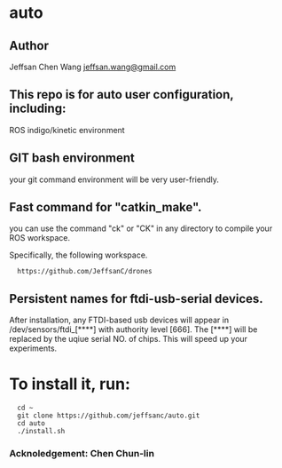 # auto
## Author
  Jeffsan Chen Wang <jeffsan.wang@gmail.com>
## This repo is for auto user configuration, including:
  ROS indigo/kinetic environment
## GIT bash environment
  your git command environment will be very user-friendly.
## Fast command for "catkin_make". 
  you can use the command "ck" or "CK" in any directory to compile your ROS workspace. 
  
  Specifically, the following workspace.
  
      https://github.com/JeffsanC/drones
      
## Persistent names for ftdi-usb-serial devices. 
  After installation, any FTDI-based usb devices will appear in /dev/sensors/ftdi_[\*\*\*\*] with authority level [666].
  The [\*\*\*\*] will be replaced by the uqiue serial NO. of chips.
  This will speed up your experiments.
  
# To install it, run:
      cd ~
      git clone https://github.com/jeffsanc/auto.git
      cd auto
      ./install.sh

### Acknoledgement: Chen Chun-lin
